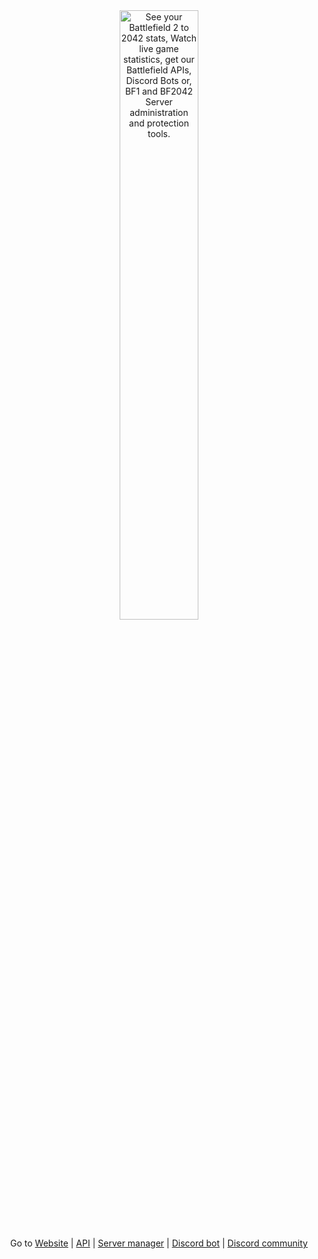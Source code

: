 <div align="center">
  
  <img src="https://cdn.gametools.network/gametools/logo-big.svg" alt="See your Battlefield 2 to 2042 stats, Watch live game statistics, get our Battlefield APIs, Discord Bots or, BF1 and BF2042 Server administration and protection tools." width="50%" />
  
  Go to [Website](https://gametools.network/) | [API](https://api.gametools.network/docs) | [Server manager](https://manager.gametools.network/) | [Discord bot](https://top.gg/bot/714524944783900794) | [Discord community](https://discord.gametools.network/) 
  
</div>
